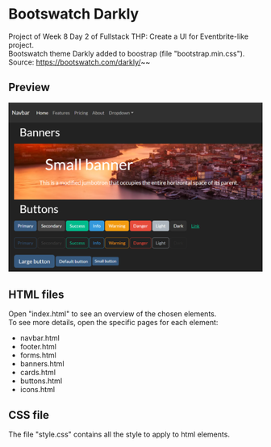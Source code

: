 # Bootswatch Darkly
Project of Week 8 Day 2 of Fullstack THP: Create a UI for Eventbrite-like project.  
Bootswatch theme Darkly added to boostrap (file "bootstrap.min.css").   
Source: https://bootswatch.com/darkly/~~

## Preview
<img src=/index.png width="600">

## HTML files
Open "index.html" to see an overview of the chosen elements.  
To see more details, open the specific pages for each element:
- navbar.html
- footer.html
- forms.html
- banners.html
- cards.html
- buttons.html
- icons.html

## CSS file
The file "style.css" contains all the style to apply to html elements.